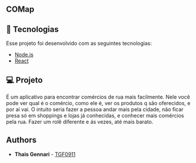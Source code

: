 
<br>

## COMap


## 🚀 Tecnologias

Esse projeto foi desenvolvido com as seguintes tecnologias:

- [Node.js](https://nodejs.org/en/)
- [React](https://reactjs.org)


## 💻 Projeto


É um aplicativo para encontrar comércios de rua mais facilmente. Nele você pode ver qual é o comércio, como ele é, ver os produtos q são oferecidos, e por ai vai.
O intuito seria fazer a pessoa andar mais pela cidade, não ficar presa só em shoppings e lojas já conhecidas, e conhecer mais comércios pela rua. Fazer um rolê diferente e ás vezes, até mais barato.


## Authors

* **Thais Gennari** - [TGF0911](https://www.linkedin.com/in/thaisgennari/)

